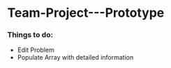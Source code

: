 # Team-Project---Prototype

### Things to do:
* Edit Problem
* Populate Array with detailed information
